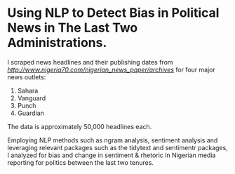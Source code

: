 # Using NLP to Detect Bias in Political News in The Last Two Administrations.

I scraped news headlines and their publishing dates from _http://www.nigeria70.com/nigerian_news_paper/archives_ for four major news outlets:

1. Sahara
2. Vanguard
3. Punch
4. Guardian

The data is approximately 50,000 headlines each.

 Employing NLP methods such as ngram analysis, sentiment analysis and leveraging relevant packages such as the tidytext and sentimentr packages, I analyzed for bias and change in sentiment & rhetoric in Nigerian media reporting for politics between the last two tenures.
